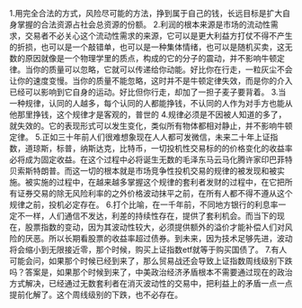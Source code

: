 1.用完全合法的方式，风险尽可能的方法，挣到属于自己的钱，长远目标是扩大自身掌握的合法资源占社会总资源的份额。
2.利润的根本来源是市场的流动性需求，交易者不必关心这个流动性需求的来源，它可以是更大利益方打仗不得不产生的折损，也可以是一个敲错单，也可以是一种集体情绪，也可以是随机买卖，这无数的原因就像是一个物理学里的质点，构成的它的分子的震动，并不影响牛顿定律。当你的质量可以忽略，它就可以传递给你动能。好比你在行走，一粒灰尘不会让你的速度变慢。当你的质量不能忽略，这时并不是牛顿定律失效，而是你的介入已经可以影响到它自身的运动。好比但你行走，却加了一担子麦子要背着。
3.当一种规律，认同的人越多，每个认同的人都能挣钱，不认同的人作为对手方也能从他那里挣钱，这个规律才是客观的，普世的
4.规律必须是不因被人知道的多了，就失效的。它的表现形式可以发生变化，类似所有物体都相对静止，并不影响牛顿定律。
5.正如三十年前人们很难想象现在人人都可发微信，未来二十年上证指数，道琼斯，标普，纳斯达克，比特币，一切投机性交易标的的价格变化的收益率必将成为固定收益。在这个过程中必将诞生无数的毛泽东马云马化腾许家印巴菲特贝索斯特朗普。而这一切的根本就是市场竞争性投机交易的规律的被发现和被实施。被实施的过程中，在越来越多掌握这个规律的套利者发财的过程中，在它把所有证券交易的除无风险利率的之外价格波动抹平之前，在所有人都不得不遵从这个规律之前，投机必定存在。
6.打个比喻，在一千年前，不同地方银行的利息率一定不一样，人们通信不发达，利差的持续性存在，提供了套利机会。而当下的现在，股票指数的变动，因为其波动性较大，必须提供额外的溢价才能补偿人们对风险的厌恶。所以长期看股票的收益率超过债券。到未来，因为技术足够先进，波动将会缩小到无限接近零，那个时候，购买上证指数etf就等于购买国债了。
7.有人可能会问，如果那个时候已经到来了，那么贸易战还会导致上证指数周线级别下跌吗？答案是，如果那个时候到来了，中美政治经济矛盾根本不需要通过现在的政治方式解决，已经通过无数套利者在消灭波动性的交易中，把利益上的矛盾一点一点提前化解了。这个周线级别的下跌，也不必存在。
